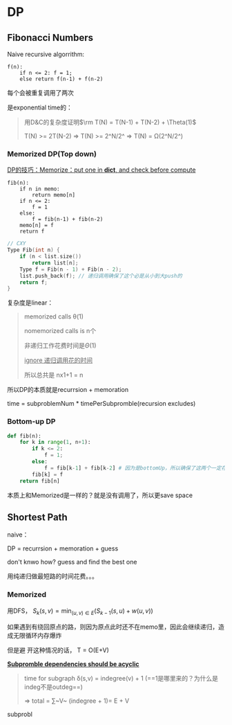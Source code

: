 #  DP

## Fibonacci Numbers

Naive recursive algorrithm: 

```pseudocode
f(n):
    if n <= 2: f = 1;
    else return f(n-1) + f(n-2)
```

每个会被重复调用了两次

是exponential time的：

>  用D&C的复杂度证明$\rm T(N) = T(N-1) + T(N-2) + \Theta(1)$
>
> T(N) >= 2T(N-2) $\Longrightarrow$ T(N) >= 2^N/2^ $\Longrightarrow$ T(N) = Ω(2^N/2^)

### Memorized DP(Top down)

<u>DP的技巧：Memorize：put one in **dict**, and check before compute</u>

```pseudocode
fib(n):
    if n in memo:
        return memo[n]
    if n <= 2:
        f = 1
    else:
        f = fib(n-1) + fib(n-2)
    memo[n] = f
    return f
```

```cpp
// CXY
Type Fib(int n) {
    if (n < list.size())
        return list[n];
    Type f = Fib(n - 1) + Fib(n - 2);
    list.push_back(f); // 递归调用确保了这个必是从小到大push的
    return f;
}
```

复杂度是linear：

> memorized calls θ(1)
>
> nomemorized calls is n个
>
> 非递归工作花费时间是$\Theta(1)$
>
> <u>ignore 递归调用花的时间</u>
>
> 所以总共是 nx1+1 = n

所以DP的本质就是recurrsion + memoration

time = subproblemNum * timePerSubpromble(recursion excludes)

### Bottom-up DP

```python
def fib(n):
    for k in range(1, n+1):
        if k <= 2:
            f = 1;
        else:
            f = fib[k-1] + fib[k-2] # 因为是bottomUp，所以确保了这两个一定存在
        fib[k] = f
    return fib[n]
```

本质上和Memorized是一样的？就是没有调用了，所以更save space

## Shortest Path

naive：

DP = recurrsion + memoration + guess

don't knwo how? guess and find the best one

用纯递归做最短路的时间花费。。。

### Memorized

用DFS， $S_k(s, v) = \min_{(u,v)\in E}(S_{k-1}(s,u) + w(u,v))$

如果遇到有绕回原点的路，则因为原点此时还不在memo里，因此会继续递归，造成无限循环内存爆炸

但是避 开这种情况的话， T = O(E+V)

**<u>Subpromble dependencies should be acyclic</u>**

> time for subgraph δ(s,v) = indegree(v) + 1 (==1是哪里来的？为什么是indeg不是outdeg==)
>
> $\Longrightarrow$ total = ∑~V~ (indegree + 1)= E + V



subprobl

